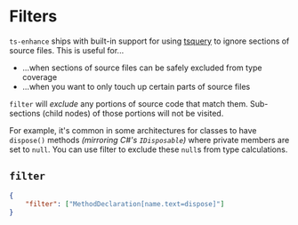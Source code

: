 # Filters

`ts-enhance` ships with built-in support for using [tsquery](https://github.com/phenomnomnominal/tsquery) to ignore sections of source files.
This is useful for...

- ...when sections of source files can be safely excluded from type coverage
- ...when you want to only touch up certain parts of source files

`filter` will _exclude_ any portions of source code that match them.
Sub-sections (child nodes) of those portions will not be visited.

For example, it's common in some architectures for classes to have `dispose()` methods _(mirroring C#'s `IDisposable`)_ where private members are set to `null`.
You can use filter to exclude these `null`s from type calculations.

## `filter`

```json
{
	"filter": ["MethodDeclaration[name.text=dispose]"]
}
```
